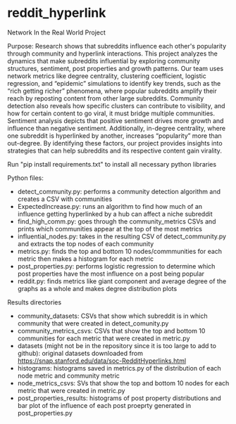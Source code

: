 # reddit_hyperlink
Network In the Real World Project

Purpose: Research shows that subreddits influence each other's popularity through community and hyperlink interactions. This project analyzes the dynamics that make subreddits influential by exploring community structures, sentiment, post properties and growth patterns. Our team uses network metrics like degree centrality, clustering coefficient, logistic regression, and “epidemic” simulations to identify key trends, such as the “rich getting richer” phenomena, where popular subreddits amplify their reach by reposting content from other large subreddits. Community detection also reveals how specific clusters can contribute to visibility, and how for certain content to go viral, it must bridge multiple communities. Sentiment analysis depicts that positive sentiment drives more growth and influence than negative sentiment. Additionally, in-degree centrality, where one subreddit is hyperlinked by another, increases “popularity” more than out-degree. By identifying these factors, our project provides insights into strategies that can help subreddits and its respective content gain virality. 

Run "pip install requirements.txt" to install all necessary python libraries

Python files:
- detect_community.py: performs a community detection algorithm and creates a CSV with communities
- ExpectedIncrease.py: runs an algorithm to find how much of an influence getting hyperlinked by a hub can affect a niche subreddit
- find_high_comm.py: goes through the community_metrics CSVs and prints which communities appear at the top of the most metrics
- influential_nodes.py: takes in the resulting CSV of detect_community.py and extracts the top nodes of each community
- metrics.py: finds the top and bottom 10 nodes/commmunities for each metric then makes a histogram for each metric
- post_properties.py: performs logistic regression to determine which post properties have the most influence on a post being popular
- reddit.py: finds metrics like giant component and average degree of the graphs as a whole and makes degree distribution plots

Results directories
- community_datasets: CSVs that show which subreddit is in which community that were created in detect_comunity.py
- community_metrics_csvs: CSVs that show the top and bottom 10 communities for each metric that were created in metric.py
- datasets (might not be in the repository since it is too large to add to github): original datasets downloaded from https://snap.stanford.edu/data/soc-RedditHyperlinks.html
- histograms: histograms saved in metrics.py of the distribution of each node metric and community metric
- node_metrics_csvs: SVs that show the top and bottom 10 nodes for each metric that were created in metric.py
- post_properties_results: histograms of post property distributions and bar plot of the influence of each post proeprty generated in post_properties.py